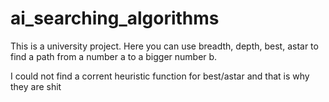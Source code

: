 # ai_searching_algorithms

This is a university project. Here you can use breadth, depth, best, astar to find a path 
from a number a to a bigger number b.

I could not find a corrent heuristic function for best/astar and that is why they are shit

